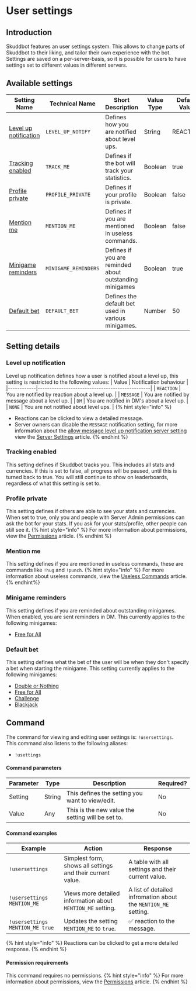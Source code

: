 # User settings

## Introduction
Skuddbot features an user settings system. This allows to change parts of Skuddbot to their liking, and tailor their own experience with the bot.
Settings are saved on a per-server-basis, so it is possible for users to have settings set to different values in different servers.

## Available settings
| Setting Name                                    | Technical Name       | Short Description                                       | Value Type | Default Value |
|-------------------------------------------------|----------------------|---------------------------------------------------------|------------|---------------|
| [Level up notification](#level-up-notification) | `LEVEL_UP_NOTIFY`    | Defines how you are notified about level ups.           | String     | REACTION      |
| [Tracking enabled](#track-me)                   | `TRACK_ME`           | Defines if the bot will track your statistics.          | Boolean    | true          |
| [Profile private](#profile-private)             | `PROFILE_PRIVATE`    | Defines if your profile is private.                     | Boolean    | false         |
| [Mention me](#mention-me)                       | `MENTION_ME`         | Defines if you are mentioned in useless commands.       | Boolean    | false         |
| [Minigame reminders](#minigame-reminders)       | `MINIGAME_REMINDERS` | Defines if you are reminded about outstanding minigames | Boolean    | true          |
| [Default bet](#default-bet)                     | `DEFAULT_BET`        | Defines the default bet used in various minigames.      | Number     | 50            |

## Setting details
### Level up notification
Level up notification defines how a user is notified about a level up, this setting is restricted to the following values:
| Value      | Notification behaviour                         |
|------------|------------------------------------------------|
| `REACTION` | You are notified by reaction about a level up. |
| `MESSAGE`  | You are notified by message about a level up.  |
| `DM`       | You are notified in DM's about a level up.     |
| `NONE`     | You are not notified about level ups.          |
{% hint style="info" %}
* Reactions can be clicked to view a detailed message.  
* Server owners can disable the `MESSAGE` notification setting, for more information about the [allow message level up notification server setting](/Features/server-settings.md#allow-message-level-up-notification-type) view the [Server Settings](server-settings.md) article.
{% endhint %}

### Tracking enabled
This setting defines if Skuddbot tracks you. This includes all stats and currencies. If this is set to false, all progress will be paused, until this is turned back to true. You will still continue to show on leaderboards, regardless of what this setting is set to.

### Profile private
This setting defines if others are able to see your stats and currencies. When set to true, only you and people with Server Admin permissions can ask the bot for your stats. If you ask for your stats/profile, other people can still see it.
{% hint style="info" %}
For more information about permissions, view the [Permissions](/Systems/permissions.md) article.
{% endhint %}

### Mention me
This setting defines if you are mentioned in useless commands, these are commands like `!hug` and `!punch`.
{% hint style="info" %}
For more information about useless commands, view the [Useless Commands](/Commands/useless-commands.md) article.
{% endhint%}

### Minigame reminders
This setting defines if you are reminded about outstanding minigames. When enabled, you are sent reminders in DM.
This currently applies to the following minigames:
* [Free for All](/Minigames/free-for-all.md)

### Default bet
This setting defines what the bet of the user will be when they don't specify a bet when starting the minigame. This setting currently applies to the following minigames:
* [Double or Nothing](/Minigames/double-or-nothing.md)
* [Free for All](/Minigames/free-for-all.md)
* [Challenge](/Minigames/challenge.md)
* [Blackjack](/Minigames/blackjack.md)

## Command
The command for viewing and editing user settings is: `!usersettings`.   
This command also listens to the following aliases: 
- `!usettings`

#### Command parameters
| Parameter | Type   | Description                                       | Required? |
|-----------|--------|---------------------------------------------------|-----------|
| Setting   | String | This defines the setting you want to view/edit.   | No        |
| Value     | Any    | This is the new value the setting will be set to. | No        |

#### Command examples
| Example                         | Action                                                      | Response                                                       |
|---------------------------------|-------------------------------------------------------------|----------------------------------------------------------------|
| `!usersettings`                 | Simplest form, shows all settings and their current value.  | A table with all settings and their current value.             |
| `!usersettings MENTION_ME`      | Views more detailed information about `MENTION_ME` setting. | A list of detailed infromation about the `MENTION_ME` setting. |
| `!usersettings MENTION_ME true` | Updates the setting `MENTION_ME` to `true`.                 | ✅ reaction to the message.                                     |
{% hint style="info" %}
Reactions can be clicked to get a more detailed response.
{% endhint %}

#### Permission requirements
This command requires no permissions.
{% hint style="info" %}
For more information about permissions, view the [Permissions](/Systems/permissions.md) article.
{% endhint %}
